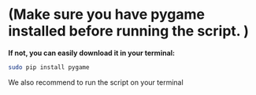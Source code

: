 # (__Make sure you have pygame installed before running the script.__ )


__If not, you can easily download it in your terminal:__

```bash
sudo pip install pygame
```

We also recommend to run the script on your terminal
